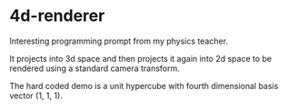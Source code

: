 # 4d-renderer

Interesting programming prompt from my physics teacher.

It projects into 3d space and then projects it again into 2d space to be rendered using a standard camera transform.

The hard coded demo is a unit hypercube with fourth dimensional basis vector (1, 1, 1).
